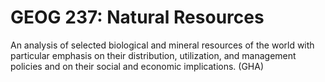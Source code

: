 # GEOG 237: Natural Resources

An analysis of selected biological and mineral resources of the world with particular emphasis on their distribution, utilization, and management policies and on their social and economic implications. (GHA)